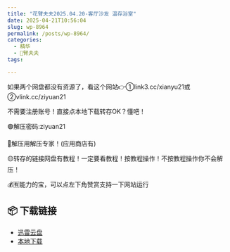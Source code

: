 ```yaml
---
title: "花臂夫夫2025.04.20-客厅沙发 温存浴室"
date: 2025-04-21T10:56:04
slug: wp-8964
permalink: /posts/wp-8964/
categories:
  - 精华
  - 🌸臂夫夫
tags:

---
```


如果两个网盘都没有资源了，看这个网站👉①link3.cc/xianyu21或②vlink.cc/ziyuan21

不需要注册账号！直接点本地下载转存OK？懂吧！

🟢解压密码:ziyuan21

🔵解压用解压专家！(应用商店有)

🟡转存的链接网盘有教程！一定要看教程！按教程操作！不按教程操作你不会解压！

💰🈶能力的宝，可以点左下角赞赏支持一下网站运行

## 📦 下载链接
- [迅雷云盘](https://blziyuan21.com/pay-download/8964?key=9d31b2fb42&down_id=0)
- [本地下载](https://blziyuan21.com/pay-download/8964?key=9d31b2fb42&down_id=1)

